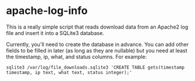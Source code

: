 # apache-log-info

This is a really simple script that reads download data from an Apache2 log file and insert it into a SQLite3 database.

Currently, you'll need to create the database in advance. You can add other fields to be filled in later (as long as they are nullable) but you need at least the timestamp, ip, what, and status columns. For example:

```
sqlite3 /var/log/file_downloads.sqlite3 'CREATE TABLE gets(timestamp timestamp, ip text, what text, status integer);'
```
